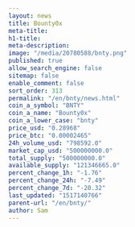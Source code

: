 ```yaml
---
layout: news
title: Bounty0x
meta-title: 
h1-title: 
meta-description: 
image: "/media/20780588/bnty.png"
published: true
allow_search_engine: false
sitemap: false
enable_comment: false
sort_order: 313
permalink: "/en/bnty/news.html"
coin_a_symbol: "BNTY"
coin_a_name: "Bounty0x"
coin_a_lower_case: "bnty"
price_usd: "0.28968"
price_btc: "0.00002465"
24h_volume_usd: "798592.0"
market_cap_usd: "500000000.0"
total_supply: "500000000.0"
available_supply: "121346665.0"
percent_change_1h: "-1.76"
percent_change_24h: "-7.49"
percent_change_7d: "-20.32"
last_updated: "1517140766"
parent-url: "/en/bnty/"
author: Sam
---
```


